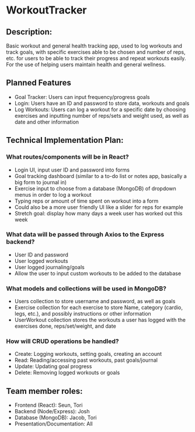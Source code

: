 # WorkoutTracker

## Description:
Basic workout and general health tracking app, used to log workouts and track goals, with
specific exercises able to be chosen and number of reps, etc. for users to be able to track their
progress and repeat workouts easily. For the use of helping users maintain health and general
wellness.

## Planned Features
- Goal Tracker: Users can input frequency/progress goals
- Login: Users have an ID and password to store data, workouts and goals
- Log Workouts: Users can log a workout for a specific date by choosing exercises and inputting number of reps/sets and weight used, as well as date and other information

## Technical Implementation Plan:
### What routes/components will be in React?
- Login UI, input user ID and password into forms
- Goal tracking dashboard (similar to a to-do list or notes app, basically a big form to journal in)
- Exercise input to choose from a database (MongoDB) of dropdown menus in order to log a workout
- Typing reps or amount of time spent on workout into a form
- Could also be a more user friendly UI like a slider for reps for example
- Stretch goal: display how many days a week user has worked out this week
### What data will be passed through Axios to the Express backend?
- User ID and password
- User logged workouts
- User logged journaling/goals
- Allow the user to input custom workouts to be added to the database
### What models and collections will be used in MongoDB?
- Users collection to store username and password, as well as goals
- Exercise collection for each exercise to store Name, category (cardio, legs, etc.), and possibly instructions or other information
- UserWorkout collection stores the workouts a user has logged with the exercises done, reps/set/weight, and date
### How will CRUD operations be handled?
- Create: Logging workouts, setting goals, creating an account
- Read: Reading/accessing past workouts, past goals/journal
- Update: Updating goal progress
- Delete: Removing logged workouts or goals


## Team member roles:
- Frontend (React): Seun, Tori
- Backend (Node/Express): Josh
- Database (MongoDB): Jacob, Tori
- Presentation/Documentation: All
